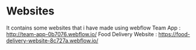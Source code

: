 # Websites
It contains some websites that i have made using webflow
Team App : http://team-app-0b7076.webflow.io/
Food Delivery Website : https://food-delivery-website-8c727a.webflow.io/
